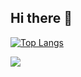 ## Hi there 👋

[![Top Langs](https://github-readme-stats.vercel.app/api/top-langs/?username=soranakahara&theme=transparent&layout=compact)](https://github.com/anuraghazra/github-readme-stats)


<img src="https://skillicons.dev/icons?i=html,css,js,typescript,vue,vite,vitest,nuxt,nestjs,postgresql,gitlab,vscode,docker,kubernetes" /> <br /><br />

